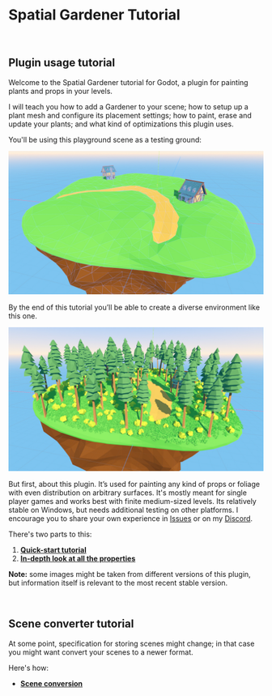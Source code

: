 # Spatial Gardener Tutorial

<br>

## Plugin usage tutorial

Welcome to the Spatial Gardener tutorial for Godot, a plugin for painting plants and props in your levels.

I will teach you how to add a Gardener to your scene; how to setup up a plant mesh and configure its placement settings; how to paint, erase and update your plants; and what kind of optimizations this plugin uses.

You'll be using this playground scene as a testing ground:

![t_pt1_001_godot_older_download](https://raw.githubusercontent.com/dreadpon/godot_spatial_gardener_media/main/text_tutorial/tut0_playground_scene_before.jpg)

By the end of this tutorial you’ll be able to create a diverse environment like this one.

![t_pt1_002_plugin_demo_download](https://raw.githubusercontent.com/dreadpon/godot_spatial_gardener_media/main/text_tutorial/tut0_playground_scene_after.jpg)

But first, about this plugin. It’s used for painting any kind of props or foliage with even distribution on arbitrary surfaces. It's mostly meant for single player games and works best with finite medium-sized levels. Its relatively stable on Windows, but needs additional testing on other platforms. I encourage you to share your own experience in [Issues](https://github.com/dreadpon/godot_spatial_gardener/issues) or on my [Discord](https://discord.gg/CzRSk8E).

There's two parts to this:

1. **[Quick-start tutorial](TUTORIAL_QUICK_START.md)**
2. **[In-depth look at all the properties](TUTORIAL_IN_DEPTH.md)**

**Note:** some images might be taken from different versions of this plugin, but information itself is relevant to the most recent stable version.

<br>

## Scene converter tutorial

At some point, specification for storing scenes might change; in that case you might want convert your scenes to a newer format. 

Here's how:

- **[Scene conversion](TUTORIAL_SCENE_CONVERSION.md)**
